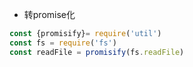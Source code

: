 - 转promise化

```js
const {promisify}= require('util')
const fs = require('fs')
const readFile = promisify(fs.readFile)

```



